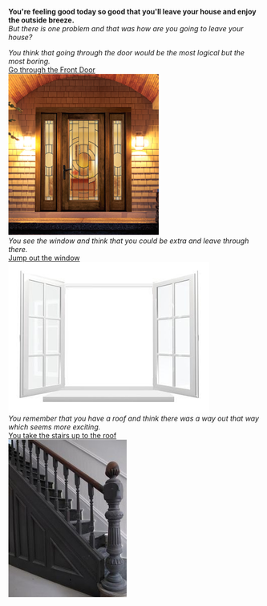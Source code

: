 **You're feeling good today so good that you'll leave your house and enjoy the outside breeze.**  
*But there is one problem and that was how are you going to leave your house?*

*You think that going through the door would be the most logical but the most boring.*  
[Go through the Front Door](directions/frontdoor.md)  
![](/images/doornight.png)  
*You see the window and think that you could be extra and leave through there.*  
[Jump out the window](directions/window.md)  
![](/images/window.jpg)  
*You remember that you have a roof and think there was a way out that way which seems more exciting.*  
[You take the stairs up to the roof](directions/roof1.md)  
![](/images/darkstair.jpg)

